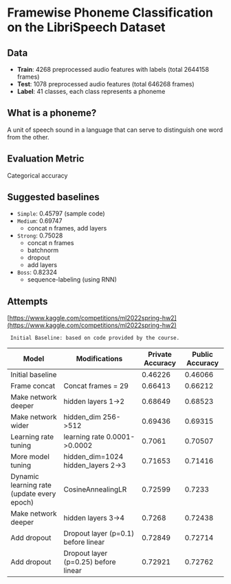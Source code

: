 # Framewise Phoneme Classification on the LibriSpeech Dataset

## Data

- **Train**: 4268 preprocessed audio features with labels (total 2644158 frames)
- **Test**: 1078 preprocessed audio features (total 646268 frames)
- **Label**: 41 classes, each class represents a phoneme

## What is a phoneme?

A unit of speech sound in a language that can serve to distinguish one word from the other.

## Evaluation Metric

Categorical accuracy

## Suggested baselines

- `Simple`: 0.45797 (sample code)
- `Medium`: 0.69747
  - concat n frames, add layers
- `Strong`: 0.75028
  - concat n frames
  - batchnorm
  - dropout
  - add layers
- `Boss`: 0.82324
  - sequence-labeling (using RNN)

## Attempts

[https://www.kaggle.com/competitions/ml2022spring-hw2](https://www.kaggle.com/competitions/ml2022spring-hw2)

` Initial Baseline: based on code provided by the course.`

| Model | Modifications | Private Accuracy | Public Accuracy |
| ------------ | --------------- | --------------- | ------------- |
| Initial baseline |  | 0.46226 | 0.46066 |
| Frame concat | Concat frames = 29 | 0.66413 | 0.66212 | 
| Make network deeper | hidden layers 1->2 | 0.68649 | 0.68523 |  
| Make network wider | hidden_dim 256->512 | 0.69436 | 0.69315 |  
| Learning rate tuning | learning rate 0.0001->0.0002 | 0.7061 | 0.70507 |
| More model tuning | hidden_dim=1024 <br> hidden_layers 2->3 | 0.71653 | 0.71416 |
| Dynamic learning rate (update every epoch) | CosineAnnealingLR | 0.72599 | 0.7233 |
| Make network deeper | hidden layers 3->4 | 0.7268 | 0.72438 |
| Add dropout | Dropout layer (p=0.1) before linear | 0.72849 | 0.72714 |
| Add dropout | Dropout layer (p=0.25) before linear | 0.72921 | 0.72762 |